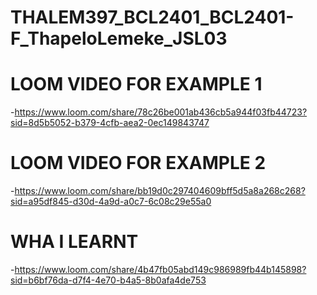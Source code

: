 # THALEM397_BCL2401_BCL2401-F_ThapeloLemeke_JSL03



# LOOM VIDEO FOR EXAMPLE 1

-https://www.loom.com/share/78c26be001ab436cb5a944f03fb44723?sid=8d5b5052-b379-4cfb-aea2-0ec149843747


# LOOM VIDEO FOR EXAMPLE 2

-https://www.loom.com/share/bb19d0c297404609bff5d5a8a268c268?sid=a95df845-d30d-4a9d-a0c7-6c08c29e55a0

# WHA I LEARNT

-https://www.loom.com/share/4b47fb05abd149c986989fb44b145898?sid=b6bf76da-d7f4-4e70-b4a5-8b0afa4de753